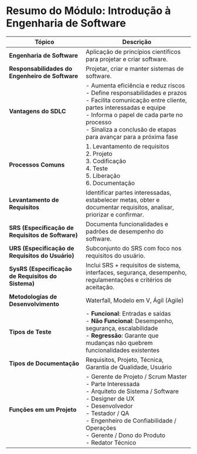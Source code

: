 # Resumo do Módulo: Introdução à Engenharia de Software

| Tópico | Descrição |
|--------|-----------|
| **Engenharia de Software** | Aplicação de princípios científicos para projetar e criar software. |
| **Responsabilidades do Engenheiro de Software** | Projetar, criar e manter sistemas de software. |
| **Vantagens do SDLC** | - Aumenta eficiência e reduz riscos<br>- Define responsabilidades e prazos<br>- Facilita comunicação entre cliente, partes interessadas e equipe<br>- Informa o papel de cada parte no processo<br>- Sinaliza a conclusão de etapas para avançar para a próxima fase |
| **Processos Comuns** | 1. Levantamento de requisitos<br>2. Projeto<br>3. Codificação<br>4. Teste<br>5. Liberação<br>6. Documentação |
| **Levantamento de Requisitos** | Identificar partes interessadas, estabelecer metas, obter e documentar requisitos, analisar, priorizar e confirmar. |
| **SRS (Especificação de Requisitos de Software)** | Documenta funcionalidades e padrões de desempenho do software. |
| **URS (Especificação de Requisitos do Usuário)** | Subconjunto do SRS com foco nos requisitos do usuário. |
| **SysRS (Especificação de Requisitos do Sistema)** | Inclui SRS + requisitos de sistema, interfaces, segurança, desempenho, regulamentações e critérios de aceitação. |
| **Metodologias de Desenvolvimento** | Waterfall, Modelo em V, Ágil (Agile) |
| **Tipos de Teste** | - **Funcional**: Entradas e saídas<br>- **Não Funcional**: Desempenho, segurança, escalabilidade<br>- **Regressão**: Garante que mudanças não quebrem funcionalidades existentes |
| **Tipos de Documentação** | Requisitos, Projeto, Técnica, Garantia de Qualidade, Usuário |
| **Funções em um Projeto** | - Gerente de Projeto / Scrum Master<br>- Parte Interessada<br>- Arquiteto de Sistema / Software<br>- Designer de UX<br>- Desenvolvedor<br>- Testador / QA<br>- Engenheiro de Confiabilidade / Operações<br>- Gerente / Dono do Produto<br>- Redator Técnico |